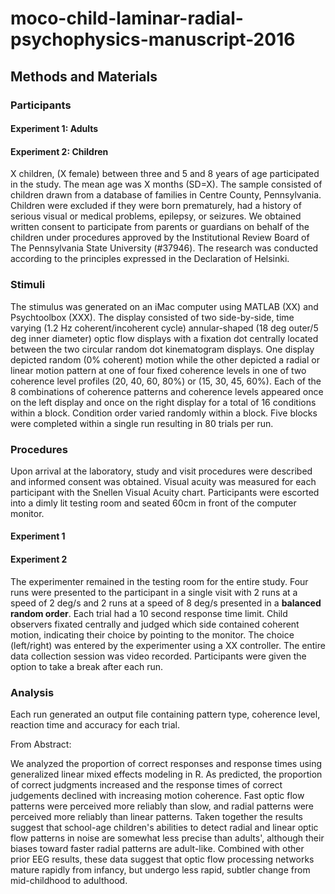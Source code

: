 # moco-child-laminar-radial-psychophysics-manuscript-2016

## Methods and Materials  
### Participants  

#### Experiment 1: Adults

#### Experiment 2: Children

X children, (X  female) between three and 5 and 8 years of age participated in the study. The mean age was X months (SD=X). The sample consisted of children drawn from a database of families in Centre County, Pennsylvania. Children were excluded if they were born prematurely, had a history of serious visual or medical problems, epilepsy, or seizures. We obtained written consent to participate from parents or guardians on behalf of the children under procedures approved by the Institutional Review Board of The Pennsylvania State University (#37946). The research was conducted according to the principles expressed in the Declaration of Helsinki.

### Stimuli

The stimulus was generated on an iMac computer using MATLAB (XX) and Psychtoolbox (XXX). The display consisted of two side-by-side, time varying (1.2 Hz coherent/incoherent cycle) annular-shaped (18 deg outer/5 deg inner diameter) optic flow displays with a fixation dot centrally located between the two circular random dot kinematogram displays. One display depicted random (0% coherent) motion while the other depicted a radial or linear motion pattern at one of four fixed coherence levels in one of two coherence level profiles (20, 40, 60, 80%) or (15, 30, 45, 60%). Each of the 8 combinations of coherence patterns and coherence levels appeared once on the left display and once on the right display for a total of 16 conditions within a block. Condition order varied randomly within a block. Five blocks were completed within a single run resulting in 80 trials per run.


### Procedures

Upon arrival at the laboratory, study and visit procedures were described and informed consent was obtained. Visual acuity was measured for each participant with the Snellen Visual Acuity chart. Participants were escorted into a dimly lit testing room and seated 60cm in front of the computer monitor. 

#### Experiment 1

#### Experiment 2
The experimenter remained in the testing room for the entire study. Four runs were presented to the participant in a single visit with 2 runs at a speed of 2 deg/s and 2 runs at a speed of 8 deg/s presented in a **balanced random order**. Each trial had a 10 second response time limit. Child observers fixated centrally and judged which side contained coherent motion, indicating their choice by pointing to the monitor. The choice (left/right) was entered by the experimenter using a XX controller. The entire data collection session was video recorded. Participants were given the option to take a break after each run.

### Analysis

Each run generated an output file containing pattern type, coherence level, reaction time and accuracy for each trial.   



From Abstract:

We analyzed the proportion of correct responses and response times using generalized linear mixed effects modeling in R. As predicted, the proportion of correct judgments increased and the response times of correct judgements declined with increasing motion coherence. Fast optic flow patterns were perceived more reliably than slow, and radial patterns were perceived more reliably than linear patterns. Taken together the results suggest that school-age children's abilities to detect radial and linear optic flow patterns in noise are somewhat less precise than adults', although their biases toward faster radial patterns are adult-like. Combined with other prior EEG results, these data suggest that optic flow processing networks mature rapidly from infancy, but undergo less rapid, subtler change from mid-childhood to adulthood.
